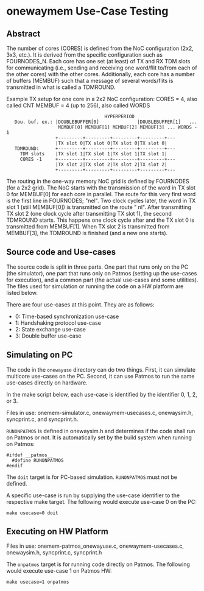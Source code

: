 # onewaymem Use-Case Testing

## Abstract

The number of cores (CORES) is defined from the NoC configuration (2x2, 3x3, etc.). It is derived from the specific configuration such as FOURNODES_N. Each core has one set (at least) of TX and RX TDM slots for communicating (i.e., sending and receiving one word/flit to/from each of the other cores) 
with the other cores. Additionally, each core has a number of buffers (MEMBUF) such that a 
message of several words/flits is transmitted in what is called a TDMROUND.

Example TX setup for one core in a 2x2 NoC configuration:
CORES = 4, also called CNT
MEMBUF = 4 (up to 256), also called WORDS
```
                                    HYPERPERIOD 
   Dou. buf. ex.: |DOUBLEBUFFER[0]              |DOUBLEBUFFER[1]   ...
                   MEMBUF[0] MEMBUF[1] MEMBUF[2] MEMBUF[3] ... WORDS - 1 
                  +---------+---------+---------+---------+---
                  |TX slot 0|TX slot 0|TX slot 0|TX slot 0|
   TDMROUND:      +---------+---------+---------+---------+---
     TDM slots    |TX slot 1|TX slot 1|TX slot 1|TX slot 1|
     CORES -1     +---------+---------+---------+---------+---
                  |TX slot 2|TX slot 2|TX slot 2|TX slot 2|
                  +---------+---------+---------+---------+---
```

The routing in the one-way memory NoC grid is defined by FOURNODES (for a 2x2 grid). The NoC starts with the transmission of the word in TX slot 0 for MEMBUF[0] for each core in parallel. The route for this very first word is the first line in FOURNODES; "nel". Two clock cycles later, the word in TX slot 1 (still MEMBUF[0])
is transmitted on the route "  nl". After transmitting TX slot 2 (one clock cycle after transmitting TX slot 1), the second TDMROUND starts. This happens one clock cycle after and the TX slot 0 is transmitted from MEMBUF[1]. When
TX slot 2 is transmitted from MEMBUF[3], the TDMROUND is finished (and a new one starts). 

## Source code and Use-cases

The source code is split in three parts. One part that runs only on the PC (the simulator), one part that runs only on Patmos (setting up the use-cases for execution), and a common part (the actual use-cases and some utilities). The files used for simulation or running the code on a HW platform are listed below. 

There are four use-cases at this point. They are as follows:
* 0: Time-based synchronization use-case
* 1: Handshaking protocol use-case
* 2: State exchange use-case
* 3: Double buffer use-case

## Simulating on PC

The code in the `onewayuse` directory can do two things. First, it can simulate multicore use-cases on the PC. Second, it can use Patmos to run the same use-cases directly on hardware. 

In the make script below, each use-case is identified by the identifier 0, 1, 2, or 3.

Files in use: onemem-simulator.c, onewaymem-usecases.c, onewaysim.h, syncprint.c, and syncprint.h.

`RUNONPATMOS` is defined in onewaysim.h and determines if the code shall run on Patmos or not. It is automatically set by the build system when running on Patmos:
```
#ifdef __patmos__
  #define RUNONPATMOS
#endif
```

The `doit` target is for PC-based simulation. `RUNONPATMOS` must not be defined.

A specific use-case is run by supplying the use-case identifier to the respective make target. The following would execute use-case 0 on the PC:

```
make usecase=0 doit
```

## Executing on HW Platform

Files in use: onemem-patmos_onewayuse.c, onewaymem-usecases.c, onewaysim.h, syncprint.c, syncprint.h

The `onpatmos` target is for running code directly on Patmos. The following would execute use-case 1 on Patmos HW:

```
make usecase=1 onpatmos
```